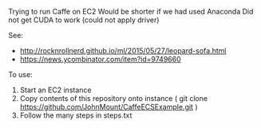 
Trying to run Caffe on EC2
Would be shorter if we had used Anaconda
Did not get CUDA to work (could not apply driver)

See:
 * http://rocknrollnerd.github.io/ml/2015/05/27/leopard-sofa.html
 * https://news.ycombinator.com/item?id=9749660


To use:
 1) Start an EC2 instance
 2) Copy contents of this repository onto instance ( git clone https://github.com/JohnMount/CaffeECSExample.git )
 3) Follow the many steps in steps.txt

